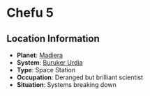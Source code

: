 # Chefu 5

## Location Information
- **Planet**: [Madiera](../planet--madiera.md)
- **System**: [Buruker Urdia](../../../system--buruker-urdia.md)
- **Type**: Space Station
- **Occupation**: Deranged but brilliant scientist
- **Situation**: Systems breaking down